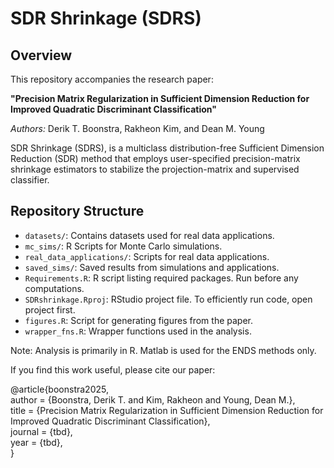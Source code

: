 # SDR Shrinkage (SDRS)

## Overview

This repository accompanies the research paper:

**"Precision Matrix Regularization in Sufficient Dimension Reduction for Improved Quadratic Discriminant Classification"** 

*Authors:* Derik T. Boonstra, Rakheon Kim, and Dean M. Young

SDR Shrinkage (SDRS), is a multiclass distribution-free Sufficient Dimension Reduction (SDR) method that employs user-specified precision-matrix shrinkage estimators to stabilize the projection-matrix and supervised classifier. 

## Repository Structure

- `datasets/`: Contains datasets used for real data applications.
- `mc_sims/`: R Scripts for Monte Carlo simulations.
- `real_data_applications/`: Scripts for real data applications. 
- `saved_sims/`: Saved results from simulations and applications.
- `Requirements.R`: R script listing required packages. Run before any computations. 
- `SDRshrinkage.Rproj`: RStudio project file. To efficiently run code, open project first. 
- `figures.R`: Script for generating figures from the paper.
- `wrapper_fns.R`: Wrapper functions used in the analysis.
  
Note: Analysis is primarily in R. Matlab is used for the ENDS methods only.

If you find this work useful, please cite our paper:

@article{boonstra2025,  
  author = {Boonstra, Derik T. and Kim, Rakheon and Young, Dean M.},  
  title = {Precision Matrix Regularization in Sufficient Dimension Reduction for Improved Quadratic Discriminant Classification},  
  journal = {tbd},  
  year = {tbd},    
}

